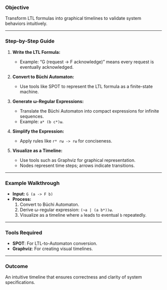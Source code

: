### **Objective**

Transform LTL formulas into graphical timelines to validate system behaviors intuitively.

---

### **Step-by-Step Guide**

1. **Write the LTL Formula:**
    - Example: “G (request -> F acknowledge)” means every request is eventually acknowledged.

2. **Convert to Büchi Automaton:**
    - Use tools like SPOT to represent the LTL formula as a finite-state machine.

3. **Generate ω-Regular Expressions:**
    - Translate the Büchi Automaton into compact expressions for infinite sequences.
    - Example: `a* (b c*)ω`.

4. **Simplify the Expression:**
    - Apply rules like `r* rω -> rω` for conciseness.

5. **Visualize as a Timeline:**
    - Use tools such as Graphviz for graphical representation.
    - Nodes represent time steps; arrows indicate transitions.

---

### **Example Walkthrough**

- **Input:** `G (a -> F b)`
- **Process:**
    1. Convert to Büchi Automaton.
    2. Derive ω-regular expression: `(¬a | (a b*))ω`.
    3. Visualize as a timeline where `a` leads to eventual `b` repeatedly.

---

### **Tools Required**

- **SPOT**: For LTL-to-Automaton conversion.
- **Graphviz**: For creating visual timelines.

---

### **Outcome**

An intuitive timeline that ensures correctness and clarity of system specifications.
